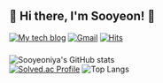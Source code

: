 <div align="">

## 🌸 Hi there, I'm Sooyeon! 🌸 
<!-- ## 🌼 Hi there, I'm Sooyeon! 🌼

<a href="https://dev-cheddung.tistory.com/">
  <img src="https://img.shields.io/badge/My tech blog-A9BCF5?style=flat-square&logo=GitHub Sponsors&logoColor=white&link=https://dev-cheddung.tistory.com/"/>
</a>

<a href="mailto:choi64372820@gmail.com">
  <img src="https://img.shields.io/badge/Gmail-D0A9F5?style=flat-square&logo=Gmail&logoColor=white&link=mailto:choi64372820@gmail.com"/>
</a>
-->

[![My tech blog](https://img.shields.io/badge/My%20tech%20blog-38419D?style=flat-square&logo=tistory&logoColor=white)](https://dev-cheddung.tistory.com/)
[![Gmail](https://img.shields.io/badge/Gmail-8D9EFF?style=flat-square&logo=Gmail&logoColor=white)](mailto:choi64372820@gmail.com)
[![Hits](https://hits.seeyoufarm.com/api/count/incr/badge.svg?url=https%3A%2F%2Fgithub.com%2Fsooyeoniya&count_bg=%23F5A6D4&title_bg=%235F5D9C&icon=waze.svg&icon_color=%23E7E7E7&title=hits&edge_flat=true)](https://github.com/sooyeoniya)
<!-- [![Solved.ac Profile](http://mazassumnida.wtf/api/mini/generate_badge?boj=tndus502)](https://solved.ac/tndus502) -->

<!--[![Hits](https://hits.seeyoufarm.com/api/count/incr/badge.svg?url=https%3A%2F%2Fgithub.com%2Fsooyeoniya&count_bg=%2395BDFF&title_bg=%237286D3&icon=waze.svg&icon_color=%23E7E7E7&title=hits&edge_flat=false)](https://github.com/sooyeoniya)-->
### 
<!--
**sooyeoniya/sooyeoniya** is a ✨ _special_ ✨ repository because its `README.md` (this file) appears on your GitHub profile.

Here are some ideas to get you started:

- 🔭 I’m currently working on ...
- 🌱 I’m currently learning ...
- 👯 I’m looking to collaborate on ...
- 🤔 I’m looking for help with ...
- 💬 Ask me about ...
- 📫 How to reach me: ...
- 😄 Pronouns: ...
- ⚡ Fun fact: ...
-->
<!--
![Sooyeon's GitHub stats](https://github-readme-stats.vercel.app/api/pin/?username=sooyeoniya&repo=PS&theme=vision-friendly-dark)  <br>
-->

![Sooyeoniya's GitHub stats](https://github-readme-stats.vercel.app/api?username=sooyeoniya\&show_icons=true\&show=reviews,discussions_started,discussions_answered,prs_merged,prs_merged_percentage&theme=buefy) <br>
[![Solved.ac Profile](http://mazassumnida.wtf/api/v2/generate_badge?boj=tndus502)](https://solved.ac/tndus502)
![Top Langs](https://github-readme-stats.vercel.app/api/top-langs/?username=sooyeoniya&layout=compact&exclude_repo=summary,padawanr0k.github.io,playground&hide=HTML&theme=vue) <br>


<!-- ## 🌱My Tech Stack🌱 -->

<div>
<!-- <img src="https://img.shields.io/badge/C-A8B9CC?style=flat-square&logo=C&logoColor=white"/> -->
<!-- <img src="https://img.shields.io/badge/C%2B%2B-00599C?style=flat-square&logo=C%2B%2B&logoColor=white"/> -->
<!-- <img src="https://img.shields.io/badge/C%23-512BD4?style=flat-square&logo=C%23&logoColor=white"/> -->
<!-- <img src="https://img.shields.io/badge/Java-007396?style=flat-square&logoColor=white"/>
<img src="https://img.shields.io/badge/Python-3776AB?style=flat-square&logo=python&logoColor=white"/>
<img src="https://img.shields.io/badge/Linux-FCC624?style=flat-square&logo=linux&logoColor=white"/>
<img src="https://img.shields.io/badge/Ubuntu-E95420?style=flat-square&logo=ubuntu&logoColor=white"/>
<img src="https://img.shields.io/badge/MySQL-4479A1?style=flat-square&logo=mysql&logoColor=white"/> -->
<!-- <img src="https://img.shields.io/badge/MSSQL-CC2927?style=flat-square&logo=microsoftsqlserver&logoColor=white"/>
<img src="https://img.shields.io/badge/Oracle-F80000?style=flat-square&logo=oracle&logoColor=white"/>
<img src="https://img.shields.io/badge/Docker-2496ED?style=flat-square&logo=docker&logoColor=white"/> -->
<!-- <img src="https://img.shields.io/badge/npm-CB3837?style=flat-square&logo=npm&logoColor=white"/>
<img src="https://img.shields.io/badge/Yarn-2C8EBB?style=flat-square&logo=yarn&logoColor=white"/>
<img src="https://img.shields.io/badge/HTML-E34F26?style=flat-square&logo=HTML5&logoColor=white"/> <br/>
<img src="https://img.shields.io/badge/CSS3-F68212?style=flat-square&logo=CSS3&logoColor=white"/> -->
<!-- <img src="https://img.shields.io/badge/SCSS-CC6699?style=flat-square&logo=Sass&logoColor=white"/> <br/> -->
<!-- <img src="https://img.shields.io/badge/StyledComponents-DB7093?style=flat-square&logo=Styled-components&logoColor=white"/>
<img src="https://img.shields.io/badge/Tailwind CSS-06B6D4?style=flat-square&logo=tailwindcss&logoColor=white"/>
<img src="https://img.shields.io/badge/JavaScript-F7DF1E?style=flat-square&logo=JavaScript&logoColor=white"/>
<img src="https://img.shields.io/badge/TypeScript-3178C6?style=flat-square&logo=TypeScript&logoColor=white"/>
<img src="https://img.shields.io/badge/React-61DAFB?style=flat-square&logo=React&logoColor=white"/>
</div> -->

<!--
c c++ c# java python linux ubuntu mysql mssql oracle docker npm yarn 
HTML CSS SCSS StyledComponents TailwindCss Javascript typescript react
jupyter arduino aws nodejs spring springboot recoil redux reactQuery nextjs
-->

<!-- ## 🌈Collaboration Tools🌈
<div>
<img src="https://img.shields.io/badge/GitHub-181717?style=flat-square&logo=GitHub&logoColor=white"/>
<img src="https://img.shields.io/badge/Slack-4A154B?style=flat-square&logo=Slack&logoColor=white"/>
  <img src="https://img.shields.io/badge/Notion-000000?style=flat-square&logo=notion&logoColor=white"/>
  <img src="https://img.shields.io/badge/Jira-0052CC?style=flat-square&logo=jirasoftware&logoColor=white"/>
  <img src="https://img.shields.io/badge/Discord-5865F2?style=flat-square&logo=discord&logoColor=white"/>
<img src="https://img.shields.io/badge/Figma-F24E1E?style=flat-square&logo=Figma&logoColor=white"/>
<img src="https://img.shields.io/badge/Postman-FF6C37?style=flat-square&logo=Postman&logoColor=white"/>
</div> -->
  <!-- github slack notion jira discord figma postman -->
<!-- </div> -->


<!-- &theme = vision-friendly-dark, midnight-purple, chartreuse-dark, neon -->


<!--나에 대한 소개 (about me) -->
<!--블로그, 지메일 -->
<!--경력: 코멘토, 졸업설계, 알고리즘 스터디, jscode 모의면접 스터디, 단기 인턴(니어바이), 사이드프로젝트(인트로미)-->
<!--자격증: 정보처리기사, SQLD, 한국사능력검정시험 1급 -->
